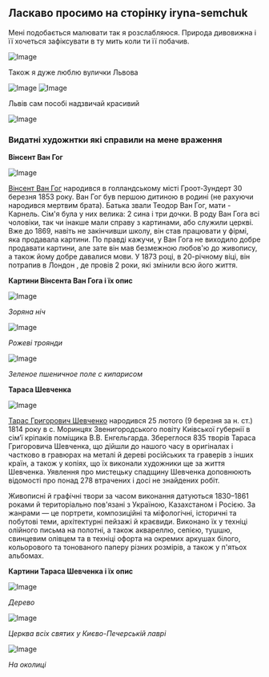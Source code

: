 ## Ласкаво просимо на сторінку iryna-semchuk

Мені подобається малювати так я розслабляюся. Природа дивовижна і її хочеться зафіксувати в ту мить коли ти її побачив.

![Image](https://github.com/irynaa-semchuk/iryna-semchuk.github.io/blob/master/nature.jpg)

Також я дуже люблю вулички Львова

![Image](https://github.com/irynaa-semchuk/iryna-semchuk.github.io/blob/master/street.JPG)
![Image](https://github.com/irynaa-semchuk/iryna-semchuk.github.io/blob/master/street1.jpg)

Львів сам пособі надзвичай красивий

![Image](https://github.com/irynaa-semchuk/iryna-semchuk.github.io/blob/master/opera.jpg)

### Видатні художнтки які справили на мене враження

__Вінсент Ван Гог__

![Image](https://github.com/irynaa-semchuk/iryna-semchuk.github.io/blob/master/van-gog-mini.jpg)

[Вінсент Ван Гог](https://ru.wikipedia.org/wiki/%D0%92%D0%B0%D0%BD_%D0%93%D0%BE%D0%B3,_%D0%92%D0%B8%D0%BD%D1%81%D0%B5%D0%BD%D1%82) народився в голландському місті Гроот-Зундерт 30 березня 1853 року. Ван Гог був першою дитиною в родині (не рахуючи народився мертвим брата). Батька звали Теодор Ван Гог, мати - Карнель. Сім'я була у них велика: 2 сина і три дочки. В роду Ван Гога всі чоловіки, так чи інакше мали справу з картинами, або служили церкві. Вже до 1869, навіть не закінчивши школу, він став працювати у фірмі, яка продавала картини. По правді кажучи, у Ван Гога не виходило добре продавати картини, але зате він мав безмежною любов'ю до живопису, а також йому добре давалися мови. У 1873 році, в 20-річному віці, він потрапив в Лондон , де провів 2 роки, які змінили всю його життя.

**Картини Вінсента Ван Гога і їх опис**


![Image](https://github.com/irynaa-semchuk/iryna-semchuk.github.io/blob/master/night.jpg)

*Зоряна ніч*

![Image](https://github.com/irynaa-semchuk/iryna-semchuk.github.io/blob/master/rose.jpg)

*Рожеві троянди*

![Image](https://github.com/irynaa-semchuk/iryna-semchuk.github.io/blob/master/pole.jpg)

*Зеленое пшеничное поле с кипарисом*

__Тараса Шевченка__

![Image](https://github.com/irynaa-semchuk/iryna-semchuk.github.io/blob/master/Taras_Shevchenko.png)

[Тарас Григорович Шевченко](http://md-eksperiment.org/etv_page.php?page_id=2582)  народився 25 лютого (9 березня за н. ст.) 1814 року в с. Моринцях Звенигородського повіту Киівської губернії в сім’ї кріпаків поміщика В.В. Енгельгарда.
Збереглося 835 творів Тараса Григоровича Шевченка, що дійшли до нашого часу в оригіналах і частково в гравюрах на металі й дереві російських та граверів з інших країн, а також у копіях, що їх виконали художники ще за життя Шевченка. Уявлення про мистецьку спадщину Шевченка доповнюють відомості про понад 278 втрачених і досі не знайдених робіт.

Живописні й графічні твори за часом виконання датуються 1830–1861 роками й територіально пов'язані з Україною, Казахстаном і Росією. За жанрами — це портрети, композиційні та міфологічні, історичні та побутові теми, архітектурні пейзажі й краєвиди. Виконано їх у техніці олійного письма на полотні, а також аквареллю, сепією, тушшю, свинцевим олівцем та в техніці офорта на окремих аркушах білого, кольорового та тонованого паперу різних розмірів, а також у п'ятьох альбомах.

**Картини Тараса Шевченка і їх опис**

![Image](https://github.com/irynaa-semchuk/iryna-semchuk.github.io/blob/master/tree.jpg)

*Дерево*

![Image](https://github.com/irynaa-semchuk/iryna-semchuk.github.io/blob/master/lavra.jpg)

*Церква всіх святих у Києво-Печерській лаврі*

![Image](https://github.com/irynaa-semchuk/iryna-semchuk.github.io/blob/master/Okol.jpg)

*На околиці*
